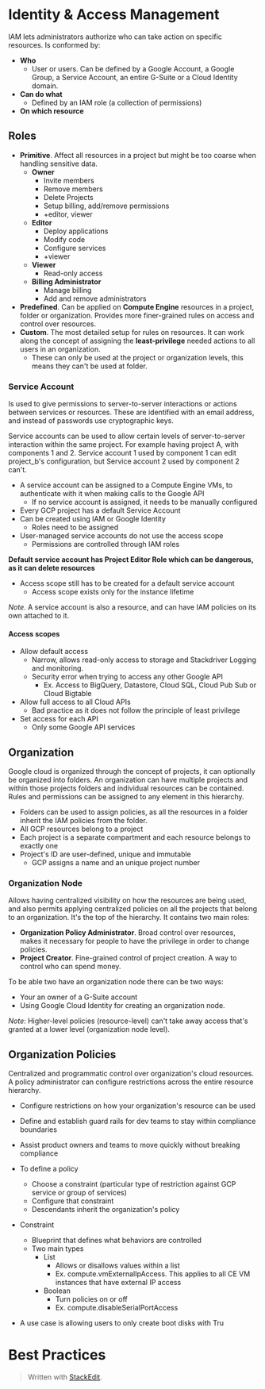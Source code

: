 
# Identity & Access Management

IAM lets administrators authorize who can take action on specific resources. Is conformed by: 
- **Who**
	-  User or users. Can be defined by a Google Account, a Google Group, a Service Account, an entire G-Suite or a Cloud Identity domain.
- **Can do what**
	- Defined by an IAM role (a collection of permissions)
- **On which resource**

## Roles 

- **Primitive**. Affect all resources in a project but might be too coarse when handling sensitive data. 
	- **Owner**
		- Invite members
		- Remove members
		- Delete Projects
		- Setup billing, add/remove permissions
		- +editor, viewer
	- **Editor**
		- Deploy applications
		- Modify code
		- Configure services
		- +viewer
	- **Viewer**
		- Read-only access
	- **Billing Administrator**
		- Manage billing
		- Add and remove administrators
- **Predefined**. Can be applied on **Compute Engine** resources in a project, folder or organization. Provides more finer-grained rules on access and control over resources.
- **Custom**. The most detailed setup for rules on resources. It can work along the concept of assigning the **least-privilege** needed actions to all users in an organization.
	- These can only be used at the project or organization levels, this means they can't be used at folder.

### Service Account

Is used to give permissions to server-to-server interactions or actions between services or resources.
These are identified with an email address, and instead of passwords use cryptographic keys. 

Service accounts can be used to allow certain levels of server-to-server interaction within the same project. For example having project A, with components 1 and 2. Service account 1 used by component 1 can edit project_b's configuration, but Service account 2 used by component 2 can't.

- A service account can be assigned to a Compute Engine VMs, to authenticate with it when making calls to the Google API
	- If no service account is assigned, it needs to be manually configured
- Every GCP project has a default Service Account
- Can be created using IAM or Google Identity 
	- Roles need to be assigned
- User-managed service accounts do not use the access scope
	- Permissions are controlled through IAM roles

**Default service account has Project Editor Role which can be dangerous, as it can delete resources**

- Access scope still has to be created for a default service account
	- Access scope exists only for the instance lifetime

*Note*. A service account is also a resource, and can have IAM policies on its own attached to it.

#### Access scopes

- Allow default access
	- Narrow, allows read-only access to storage and Stackdriver Logging and monitoring.
	- Security error when trying to access any other Google API
		- Ex. Access to BigQuery, Datastore, Cloud SQL, Cloud Pub Sub or Cloud Bigtable
- Allow full access to all Cloud APIs
	- Bad practice as it does not follow the principle of least privilege
- Set access for each API
	- Only some Google API services 


## Organization

Google cloud is organized through the concept of projects, it can optionally be organized into folders. An organization can have multiple projects and within those projects folders and individual resources can be contained. Rules and permissions can be assigned to any element in this hierarchy. 
- Folders can be used to assign policies, as all the resources in a folder inherit the IAM policies from the folder.
- All GCP resources belong to a project
- Each project is a separate compartment and each resource belongs to exactly one
- Project's ID are user-defined, unique and immutable
	- GCP assigns a name and an unique project number

### Organization Node

Allows having centralized visibility on how the resources are being used, and also permits applying centralized policies on all the projects that belong to an organization. It's the top of the hierarchy. It contains two main roles: 

- **Organization Policy Administrator**. Broad control over resources, makes it necessary for people to have the privilege in order to change policies.
- **Project Creator**. Fine-grained control of project creation. A way to control who can spend money.

To be able two have an organization node there can be two ways:
- Your an owner of a G-Suite account
- Using Google Cloud Identity for creating an organization node.

*Note*: Higher-level policies (resource-level) can't take away access that's granted at a lower level (organization node level).

## Organization Policies

Centralized and programmatic control over organization's cloud resources. A policy administrator can configure restrictions across the entire resource hierarchy.
- Configure restrictions on how your organization's resource can be used
- Define and establish guard rails for dev teams to stay within compliance boundaries
- Assist product owners and teams to move quickly without breaking compliance

- To define a policy
	- Choose a constraint (particular type of restriction against GCP service or group of services)
	- Configure that constraint
	- Descendants inherit the organization's policy

- Constraint
	- Blueprint that defines what behaviors are controlled
	- Two main types
		- List 
			- Allows or disallows values within a list
			- Ex. compute.vmExternalIpAccess. This applies to all CE VM instances that have external IP access
		- Boolean
			- Turn policies on or off
			- Ex. compute.disableSerialPortAccess
- A use case is allowing users to only create boot disks with Tru
# Best Practices

> Written with [StackEdit](https://stackedit.io/).
<!--stackedit_data:
eyJoaXN0b3J5IjpbLTU5NzU1ODg4NSwxODU3MzU1Mzk4LC0xMD
A0ODQ5NDA4LDE3NTQ1NzQ2NDcsLTExMTc4ODA1MzcsMTI4NTkx
OTkzMywxMzU1NjY2MjY5LC00NTUyMTk4NTcsLTEyMzE3MjM0Nj
NdfQ==
-->